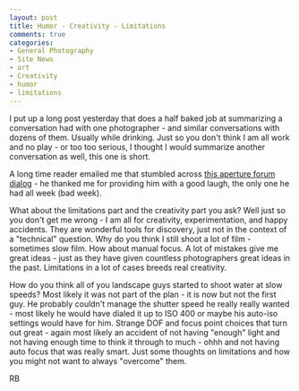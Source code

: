 ```yaml
---
layout: post
title: Humor - Creativity - Limitations
comments: true
categories:
- General Photography
- Site News
- art
- Creativity
- humor
- limitations
---
```

I put up a long post yesterday that does a half baked job at summarizing a conversation had with one photographer - and similar conversations with dozens of them. Usually while drinking. Just so you don't think I am all work and no play - or too too serious, I thought I would summarize another conversation as well, this one is short.

A long time reader emailed me that stumbled across <a href="http://discussions.apple.com/thread.jspa?threadID=2505674">this aperture forum dialo</a>g - he thanked me for providing him with a good laugh, the only one he had all week (bad week).

What about the limitations part and the creativity part you ask? Well just so you don't get me wrong - I am all for creativity, experimentation, and happy accidents. They are wonderful tools for discovery, just not in the context of a "technical" question. Why do you think I still shoot a lot of film - sometimes slow film. How about manual focus. A lot of mistakes give me great ideas - just as they have given countless photographers great ideas in the past. Limitations in a lot of cases breeds real creativity.

How do you think all of you landscape guys started to shoot water at slow speeds? Most likely it was not part of the plan - it is now but not the first guy. He probably couldn't manage the shutter speed he really really wanted - most likely he would have dialed it up to ISO 400 or maybe his auto-iso settings would have for him. Strange DOF and focus point choices that turn out great - again most likely an accident of not having "enough" light and not having enough time to think it through to much - ohhh and not having auto focus that was really smart. Just some thoughts on limitations and how you might not want to always "overcome" them.

RB